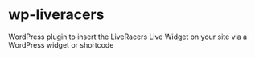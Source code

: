 wp-liveracers
=============

WordPress plugin to insert the LiveRacers Live Widget on your site via a WordPress widget or shortcode
